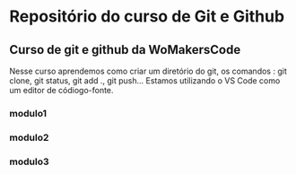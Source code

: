 # Repositório do curso de Git e Github
  ## Curso de git e github da WoMakersCode
Nesse curso aprendemos como criar um diretório do git, os comandos : git clone, git status, git add ., git push...
Estamos utilizando o VS Code como um editor de códiogo-fonte.

### modulo1
### modulo2
### modulo3
